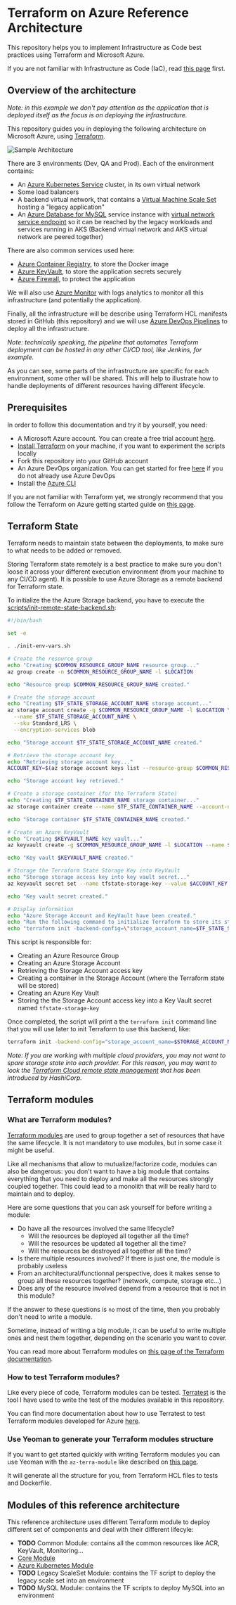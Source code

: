 # Terraform on Azure Reference Architecture

This repository helps you to implement Infrastructure as Code best practices using Terraform and Microsoft Azure.

If you are not familiar with Infrastructure as Code (IaC), read [this page](https://docs.microsoft.com/en-us/azure/devops/learn/what-is-infrastructure-as-code) first.

## Overview of the architecture

*Note: in this example we don't pay attention as the application that is deployed itself as the focus is on deploying the infrastructure.*

This repository guides you in deploying the following architecture on Microsoft Azure, using [Terraform](https://www.terraform.io/intro/index.html).

![Sample Architecture](assets/architecture.jpg)

There are 3 environments (Dev, QA and Prod). Each of the environment contains:
- An [Azure Kubernetes Service](https://docs.microsoft.com/en-us/azure/aks/intro-kubernetes) cluster, in its own virtual network
- Some load balancers
- A backend virtual network, that contains a [Virtual Machine Scale Set](https://docs.microsoft.com/en-us/azure/virtual-machine-scale-sets/overview) hosting a "legacy application"
- An [Azure Database for MySQL](https://docs.microsoft.com/en-us/azure/mysql/overview) service instance with [virtual network service endpoint](https://docs.microsoft.com/en-us/azure/mysql/concepts-data-access-and-security-vnet) so it can be reached by the legacy workloads and services running in AKS (Backend virtual network and AKS virtual network are peered together)

There are also common services used here:
- [Azure Container Registry](https://docs.microsoft.com/en-us/azure/container-registry/), to store the Docker image
- [Azure KeyVault](https://docs.microsoft.com/en-us/azure/key-vault/), to store the application secrets securely
- [Azure Firewall](https://docs.microsoft.com/en-us/azure/firewall/), to protect the application

We will also use [Azure Monitor](https://docs.microsoft.com/en-us/azure/azure-monitor/) with logs analytics to monitor all this infrastructure (and potentially the application).

Finally, all the infrastructure will be describe using Terraform HCL manifests stored in GitHub (this repository) and we will use [Azure DevOps Pipelines](https://docs.microsoft.com/en-us/azure/devops/pipelines/get-started/overview?view=azure-devops) to deploy all the infrastructure.

*Note: technically speaking, the pipeline that automates Terraform deployment can be hosted in any other CI/CD tool, like Jenkins, for example.*

As you can see, some parts of the infrastructure are specific for each environment, some other will be shared. This will help to illustrate how to handle deployments of different resources having different lifecycle.

## Prerequisites

In order to follow this documentation and try it by yourself, you need:

- A Microsoft Azure account. You can create a free trial account [here](https://azure.microsoft.com/en-us/free/).
- [Install Terraform](https://learn.hashicorp.com/terraform/getting-started/install.html) on your machine, if you want to experiment the scripts locally
- Fork this repository into your GitHub account
- An Azure DevOps organization. You can get started for free [here](https://azure.microsoft.com/en-us/services/devops/?nav=min) if you do not already use Azure DevOps
- Install the [Azure CLI](https://docs.microsoft.com/en-us/cli/azure/install-azure-cli?view=azure-cli-latest)

If you are not familiar with Terraform yet, we strongly recommend that you follow the Terraform on Azure getting started guide on [this page](https://learn.hashicorp.com/terraform/azure/intro_az).

## Terraform State

Terraform needs to maintain state between the deployments, to make sure to what needs to be added or removed.

Storing Terraform state remotely is a best practice to make sure you don't loose it across your different execution environment (from your machine to any CI/CD agent). It is possible to use Azure Storage as a remote backend for Terraform state.

To initialize the the Azure Storage backend, you have to execute the [scripts/init-remote-state-backend.sh](scripts/init-remote-state-backend.sh):

```bash
#!/bin/bash

set -e

. ./init-env-vars.sh

# Create the resource group
echo "Creating $COMMON_RESOURCE_GROUP_NAME resource group..."
az group create -n $COMMON_RESOURCE_GROUP_NAME -l $LOCATION

echo "Resource group $COMMON_RESOURCE_GROUP_NAME created."

# Create the storage account
echo "Creating $TF_STATE_STORAGE_ACCOUNT_NAME storage account..."
az storage account create -g $COMMON_RESOURCE_GROUP_NAME -l $LOCATION \
  --name $TF_STATE_STORAGE_ACCOUNT_NAME \
  --sku Standard_LRS \
  --encryption-services blob

echo "Storage account $TF_STATE_STORAGE_ACCOUNT_NAME created."

# Retrieve the storage account key
echo "Retrieving storage account key..."
ACCOUNT_KEY=$(az storage account keys list --resource-group $COMMON_RESOURCE_GROUP_NAME --account-name $TF_STATE_STORAGE_ACCOUNT_NAME --query [0].value -o tsv)

echo "Storage account key retrieved."

# Create a storage container (for the Terraform State)
echo "Creating $TF_STATE_CONTAINER_NAME storage container..."
az storage container create --name $TF_STATE_CONTAINER_NAME --account-name $TF_STATE_STORAGE_ACCOUNT_NAME --account-key $ACCOUNT_KEY

echo "Storage container $TF_STATE_CONTAINER_NAME created."

# Create an Azure KeyVault
echo "Creating $KEYVAULT_NAME key vault..."
az keyvault create -g $COMMON_RESOURCE_GROUP_NAME -l $LOCATION --name $KEYVAULT_NAME

echo "Key vault $KEYVAULT_NAME created."

# Storage the Terraform State Storage Key into KeyVault
echo "Storage storage access key into key vault secret..."
az keyvault secret set --name tfstate-storage-key --value $ACCOUNT_KEY --vault-name $KEYVAULT_NAME

echo "Key vault secret created."

# Display information
echo "Azure Storage Account and KeyVault have been created."
echo "Run the following command to initialize Terraform to store its state into Azure Storage:"
echo "terraform init -backend-config=\"storage_account_name=$TF_STATE_STORAGE_ACCOUNT_NAME\" -backend-config=\"container_name=$TF_STATE_CONTAINER_NAME\" -backend-config=\"access_key=\$(az keyvault secret show --name tfstate-storage-key --vault-name $KEYVAULT_NAME --query value -o tsv)\" -backend-config=\"key=terraform-ref-architecture-tfstate\""
```

This script is responsible for:
- Creating an Azure Resource Group
- Creating an Azure Storage Account
- Retrieving the Storage Account access key
- Creating a container in the Storage Account (where the Terraform state will be stored)
- Creating an Azure Key Vault
- Storing the the Storage Account access key into a Key Vault secret named `tfstate-storage-key`

Once completed, the script will print a the `terraform init` command line that you will use later to init Terraform to use this backend, like:

```bash
terraform init -backend-config="storage_account_name=$STORAGE_ACCOUNT_NAME" -backend-config="container_name=$CONTAINER_NAME" -backend-config="access_key=$(az keyvault secret show --name tfstate-storage-key --vault-name $KEYVAULT_NAME --query value -o tsv)" -backend-config="key=terraform-ref-architecture-tfstate"
```

*Note: If you are working with multiple cloud providers, you may not want to spare storage state into each provider. For this reason, you may want to look the [Terraform Cloud remote state management](https://www.hashicorp.com/blog/introducing-terraform-cloud-remote-state-management) that has been introduced by HashiCorp.*

## Terraform modules

### What are Terraform modules?

[Terraform modules](https://www.terraform.io/docs/modules/index.html) are used to group together a set of resources that have the same lifecycle. It is not mandatory to use modules, but in some case it might be useful.

Like all mechanisms that allow to mutualize/factorize code, modules can also be dangerous: you don't want to have a big module that contains everything that you need to deploy and make all the resources strongly coupled together. This could lead to a monolith that will be really hard to maintain and to deploy.

Here are some questions that you can ask yourself for before writing a module:
- Do have all the resources involved the same lifecycle?
  - Will the resources be deployed all together all the time?
  - Will the resources be updated all together all the time?
  - Will the resources be destroyed all together all the time?
- Is there multiple resources involved? If there is just one, the module is probably useless
- From an architectural/functionnal perspective, does it makes sense to group all these resources together? (network, compute, storage etc...)
- Does any of the resource involved depend from a resource that is not in this module?

If the answer to these questions is `no` most of the time, then you probably don't need to write a module.

Sometime, instead of writing a big module, it can be useful to write multiple ones and nest them together, depending on the scenario you want to cover.

You can read more about Terraform modules on [this page of the Terraform documentation](https://www.terraform.io/docs/modules/index.html).

### How to test Terraform modules?

Like every piece of code, Terraform modules can be tested. [Terratest](https://github.com/gruntwork-io/terratest) is the tool I have used to write the test of the modules available in this repository.

You can find more documentation about how to use Terratest to test Terraform modules developed for Azure [here](https://docs.microsoft.com/en-us/azure/terraform/terratest-in-terraform-modules).

### Use Yeoman to generate your Terraform modules structure

If you want to get started quickly with writing Terraform modules you can use Yeoman with the `az-terra-module` like described on [this page](https://docs.microsoft.com/en-us/azure/terraform/terraform-vscode-module-generator).

It will generate all the structure for you, from Terraform HCL files to tests and Dockerfile.

## Modules of this reference architecture 

This reference architecture uses different Terraform module to deploy different set of components and deal with their different lifecyle:

- **TODO** Common Module: contains all the common resources like ACR, KeyVault, Monitoring...
- [Core Module](tf/core/README.md)
- [Azure Kubernetes Module](tf/aks/README.md)
- **TODO** Legacy ScaleSet Module: contains the TF script to deploy the legacy scale set into an environment
- **TODO** MySQL Module: contains the TF scripts to deploy MySQL into an environment